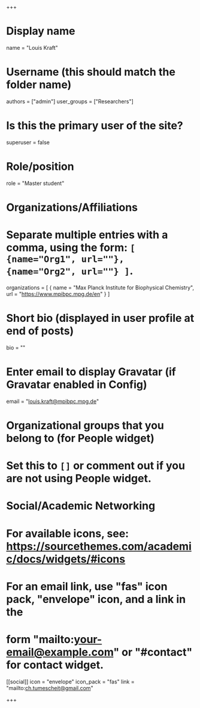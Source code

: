 +++

# Display name
name = "Louis Kraft"

# Username (this should match the folder name)
authors = ["admin"]
user_groups = ["Researchers"]
# Is this the primary user of the site?
superuser = false

# Role/position
role = "Master student"

# Organizations/Affiliations
#   Separate multiple entries with a comma, using the form: `[ {name="Org1", url=""}, {name="Org2", url=""} ]`.
organizations = [ { name = "Max Planck Institute for Biophysical Chemistry", url = "https://www.mpibpc.mpg.de/en" } ]

# Short bio (displayed in user profile at end of posts)
bio = ""

# Enter email to display Gravatar (if Gravatar enabled in Config)
email = "louis.kraft@mpibpc.mpg.de"


# Organizational groups that you belong to (for People widget)
#   Set this to `[]` or comment out if you are not using People widget.


# Social/Academic Networking
# For available icons, see: https://sourcethemes.com/academic/docs/widgets/#icons
#   For an email link, use "fas" icon pack, "envelope" icon, and a link in the
#   form "mailto:your-email@example.com" or "#contact" for contact widget.

[[social]]
  icon = "envelope"
  icon_pack = "fas"
  link = "mailto:ch.tumescheit@gmail.com"
  

+++
